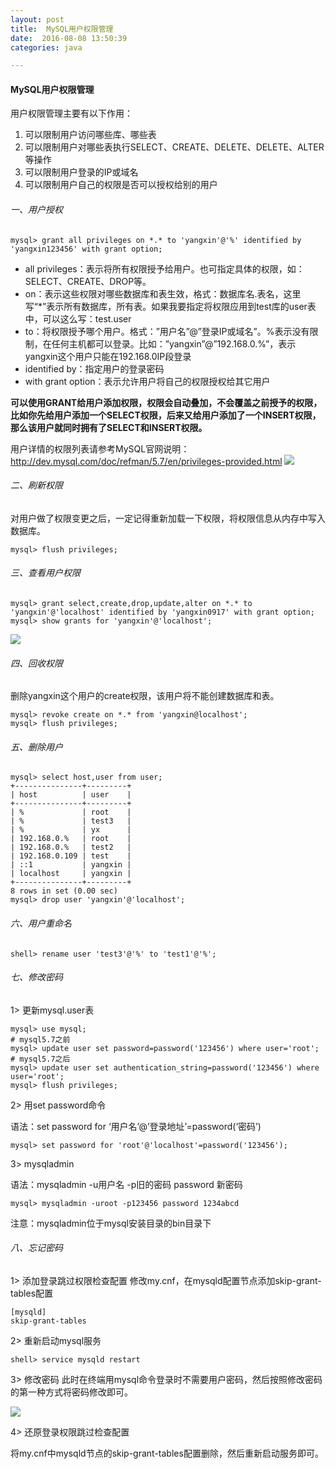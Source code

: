 ```yaml
---
layout: post
title:  MySQL用户权限管理
date:  2016-08-08 13:50:39
categories: java

---
```


####  MySQL用户权限管理
用户权限管理主要有以下作用： 

1. 可以限制用户访问哪些库、哪些表 
2. 可以限制用户对哪些表执行SELECT、CREATE、DELETE、DELETE、ALTER等操作 
3. 可以限制用户登录的IP或域名 
4. 可以限制用户自己的权限是否可以授权给别的用户

###### 一、用户授权

```
mysql> grant all privileges on *.* to 'yangxin'@'%' identified by 'yangxin123456' with grant option;

```

* all privileges：表示将所有权限授予给用户。也可指定具体的权限，如：SELECT、CREATE、DROP等。
* on：表示这些权限对哪些数据库和表生效，格式：数据库名.表名，这里写“*”表示所有数据库，所有表。如果我要指定将权限应用到test库的user表中，可以这么写：test.user
* to：将权限授予哪个用户。格式：”用户名”@”登录IP或域名”。%表示没有限制，在任何主机都可以登录。比如：”yangxin”@”192.168.0.%”，表示yangxin这个用户只能在192.168.0IP段登录
* identified by：指定用户的登录密码
* with grant option：表示允许用户将自己的权限授权给其它用户

**可以使用GRANT给用户添加权限，权限会自动叠加，不会覆盖之前授予的权限，比如你先给用户添加一个SELECT权限，后来又给用户添加了一个INSERT权限，那么该用户就同时拥有了SELECT和INSERT权限。**

用户详情的权限列表请参考MySQL官网说明：http://dev.mysql.com/doc/refman/5.7/en/privileges-provided.html 
![](http://img.blog.csdn.net/20160704174407759)
###### 二、刷新权限
对用户做了权限变更之后，一定记得重新加载一下权限，将权限信息从内存中写入数据库。

```
mysql> flush privileges;
```
###### 三、查看用户权限

```
mysql> grant select,create,drop,update,alter on *.* to 'yangxin'@'localhost' identified by 'yangxin0917' with grant option;
mysql> show grants for 'yangxin'@'localhost';
```
![](http://img.blog.csdn.net/20160704175536353)
###### 四、回收权限

删除yangxin这个用户的create权限，该用户将不能创建数据库和表。

```
mysql> revoke create on *.* from 'yangxin@localhost';
mysql> flush privileges;
```

###### 五、删除用户

```
mysql> select host,user from user;
+---------------+---------+
| host          | user    |
+---------------+---------+
| %             | root    |
| %             | test3   |
| %             | yx      |
| 192.168.0.%   | root    |
| 192.168.0.%   | test2   |
| 192.168.0.109 | test    |
| ::1           | yangxin |
| localhost     | yangxin |
+---------------+---------+
8 rows in set (0.00 sec)
mysql> drop user 'yangxin'@'localhost';
```

###### 六、用户重命名

```
shell> rename user 'test3'@'%' to 'test1'@'%';
```

###### 七、修改密码

1> 更新mysql.user表

```
mysql> use mysql;
# mysql5.7之前
mysql> update user set password=password('123456') where user='root';
# mysql5.7之后
mysql> update user set authentication_string=password('123456') where user='root';
mysql> flush privileges;
```

2> 用set password命令

语法：set password for ‘用户名’@’登录地址’=password(‘密码’)

```
mysql> set password for 'root'@'localhost'=password('123456');
```

3> mysqladmin

语法：mysqladmin -u用户名 -p旧的密码 password 新密码

```
mysql> mysqladmin -uroot -p123456 password 1234abcd
```
注意：mysqladmin位于mysql安装目录的bin目录下
###### 八、忘记密码

1> 添加登录跳过权限检查配置
修改my.cnf，在mysqld配置节点添加skip-grant-tables配置

```
[mysqld]
skip-grant-tables
```
2> 重新启动mysql服务

```
shell> service mysqld restart
```

3> 修改密码
此时在终端用mysql命令登录时不需要用户密码，然后按照修改密码的第一种方式将密码修改即可。 

![](http://img.blog.csdn.net/20160704182942945)

4> 还原登录权限跳过检查配置

将my.cnf中mysqld节点的skip-grant-tables配置删除，然后重新启动服务即可。